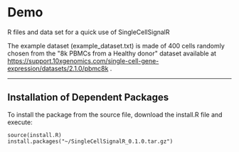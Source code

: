 # Demo
 R files and data set for a quick use of SingleCellSignalR

The example dataset (example_dataset.txt) is made of 400 cells randomly chosen from the "8k PBMCs from a Healthy donor" dataset available at https://support.10xgenomics.com/single-cell-gene-expression/datasets/2.1.0/pbmc8k .

---- 

## Installation of Dependent Packages

To install the package from the source file, download the install.R file and execute:
 
```
source(install.R)
install.packages("~/SingleCellSignalR_0.1.0.tar.gz")
```
